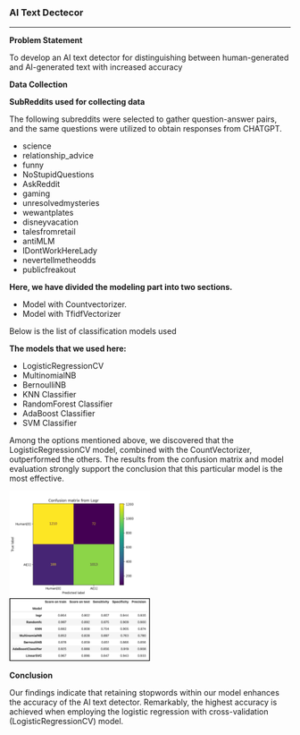 ### AI Text Dectecor

---

**Problem Statement**

To develop an AI text detector for distinguishing between human-generated and AI-generated text with increased accuracy

**Data Collection**

**SubReddits used for collecting data**

The following subreddits were selected to gather question-answer pairs, and the same questions were utilized to obtain responses from CHATGPT.

- science
- relationship_advice
- funny
- NoStupidQuestions
- AskReddit
- gaming
- unresolvedmysteries
- wewantplates
- disneyvacation
- talesfromretail
- antiMLM
- IDontWorkHereLady
- nevertellmetheodds
- publicfreakout


**Here, we have divided the modeling part into two sections.**

- Model with Countvectorizer.
- Model with TfidfVectorizer

Below is the list of classification models used  

**The models that we used here:**

- LogisticRegressionCV
- MultinomialNB
- BernoulliNB
- KNN Classifier
- RandomForest Classifier
- AdaBoost Classifier
- SVM Classifier


Among the options mentioned above, we discovered that the LogisticRegressionCV model, combined with the CountVectorizer, outperformed the others. The results from the confusion matrix and model evaluation strongly support the conclusion that this particular model is the most effective.

<img src="img/Cvec/Confusion_matrix_from_Logr.jpg" width="50%">

<img src="img/Cvec/Table.png" width="50%">


**Conclusion**

Our findings indicate that retaining stopwords within our model enhances the accuracy of the AI text detector. Remarkably, the highest accuracy is achieved when employing the logistic regression with cross-validation (LogisticRegressionCV) model.

